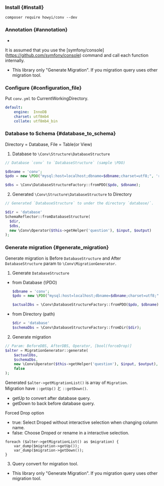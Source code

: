 ### Install {#install}

`composer require howyi/conv --dev`

### Annotation {#annotation}
-
It is assumed that you use the [symfony/console] (https://github.com/symfony/console) command and call each function internally.
- This library only "Generate Migration". If you migration query uses other migration tool.

### Configure {#configuration_file}

Put `conv.yml` to CurrentWorkingDirectory.

```yaml
default:
    engine:  InnoDB
    charset: utf8mb4
    collate: utf8mb4_bin
```

### Database to Schema {#database_to_schema}

Directory = Database, File = Table(or View)

1. Database to `\Conv\Structure\DatabaseStructure`

  ```php
  // Database `conv` to `DatabaseStructure` (sample \PDO)

  $dbname = 'conv';
  $pdo = new \PDO("mysql:host=localhost;dbname=$dbname;charset=utf8;", 'root', '');

  $dbs = \Conv\DatabaseStructureFactory::fromPDO($pdo, $dbname);
  ```

2. Generated `\Conv\Structure\DatabaseStructure` to Directory

  ```php
  // Generated `DatabaseStructure` to under the directory `database/`.

  $dir = 'database'
  SchemaReflector::fromDatabaseStructure(
    $dir,
    $dbs,
    new \Conv\Operator($this->getHelper('question'), $input, $output)
  );
  ```

### Generate migration {#generate_migration}

Generate migration is Before `DatabaseStructure` and After `DatabaseStructure` param to `\Conv\MigrationGenerator`.

1. Generate `DatabaseStructure`
  - from Database (\PDO)
    ```php
    $dbname = 'conv';
    $pdo = new \PDO("mysql:host=localhost;dbname=$dbname;charset=utf8;", 'root', '');

    $actualDbs = \Conv\DatabaseStructureFactory::fromPDO($pdo, $dbname);
    ```
  - from Directory (path)
    ```php
    $dir = 'database'
    $schemaDbs = \Conv\DatabaseStructureFactory::fromDir($dir);
    ```

2. Generate migration
```php
// Param: BeforeDBS, AfterDBS, Operator, [bool(forceDrop)]
$alter = MigrationGenerator::generate(
    $actualDbs,
    $schemaDbs,
    new \Conv\Operator($this->getHelper('question'), $input, $output),
    false
);
```

Generated `$alter->getMigrationList()` is array of `Migration`.  
Migration have `::getUp()` と `::getDown()`.
- getUp to convert after database query.
- getDown to back before database query.

Forced Drop option
- true: Select Droped without interactive selection when changing column name.
- false: Choose Droped or rename in a interactive selection.

```
foreach ($alter->getMigrationList() as $migration) {
    var_dump($migration->getUp());
    var_dump($migration->getDown());
}
```

3. Query convert for migration tool.
- This library only "Generate Migration". If you migration query uses other migration tool.
